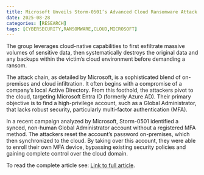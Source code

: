 ```yaml
---
title: Microsoft Unveils Storm-0501’s Advanced Cloud Ransomware Attack Tactics
date: 2025-08-28
categories: [RESEARCH]
tags: [CYBERSECURITY,RANSOMWARE,CLOUD,MICROSOFT]
---
```


The group leverages cloud-native capabilities to first exfiltrate massive volumes of sensitive data, then systematically destroys the original data and any backups within the victim’s cloud environment before demanding a ransom.

The attack chain, as detailed by Microsoft, is a sophisticated blend of on-premises and cloud infiltration. It often begins with a compromise of a company’s local Active Directory. From this foothold, the attackers pivot to the cloud, targeting Microsoft Entra ID (formerly Azure AD). Their primary objective is to find a high-privilege account, such as a Global Administrator, that lacks robust security, particularly multi-factor authentication (MFA).

In a recent campaign analyzed by Microsoft, Storm-0501 identified a synced, non-human Global Administrator account without a registered MFA method. The attackers reset the account’s password on-premises, which then synchronized to the cloud. By taking over this account, they were able to enroll their own MFA device, bypassing existing security policies and gaining complete control over the cloud domain.

To read the complete article see: [Link to full article](https://cybersecuritynews.com/microsoft-unveils-storm-0501s/).